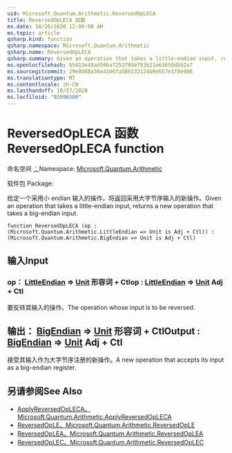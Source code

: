 ```yaml
---
uid: Microsoft.Quantum.Arithmetic.ReversedOpLECA
title: ReversedOpLECA 函数
ms.date: 10/26/2020 12:00:00 AM
ms.topic: article
qsharp.kind: function
qsharp.namespace: Microsoft.Quantum.Arithmetic
qsharp.name: ReversedOpLECA
qsharp.summary: Given an operation that takes a little-endian input, returns a new operation that takes a big-endian input.
ms.openlocfilehash: b5413e43ad50ba7252705ef53b21e63650dbb2a7
ms.sourcegitcommit: 29e0d88a30e4166fa580132124b0eb57e1f0e986
ms.translationtype: MT
ms.contentlocale: zh-CN
ms.lasthandoff: 10/27/2020
ms.locfileid: "92696580"
---
```

# <a name="reversedopleca-function"></a><span data-ttu-id="b7534-102">ReversedOpLECA 函数</span><span class="sxs-lookup"><span data-stu-id="b7534-102">ReversedOpLECA function</span></span>

<span data-ttu-id="b7534-103">命名空间 [：](xref:Microsoft.Quantum.Arithmetic)</span><span class="sxs-lookup"><span data-stu-id="b7534-103">Namespace: [Microsoft.Quantum.Arithmetic](xref:Microsoft.Quantum.Arithmetic)</span></span>

<span data-ttu-id="b7534-104">软件包 [](https://nuget.org/packages/)</span><span class="sxs-lookup"><span data-stu-id="b7534-104">Package: [](https://nuget.org/packages/)</span></span>


<span data-ttu-id="b7534-105">给定一个采用小 endian 输入的操作，将返回采用大字节序输入的新操作。</span><span class="sxs-lookup"><span data-stu-id="b7534-105">Given an operation that takes a little-endian input, returns a new operation that takes a big-endian input.</span></span>

```qsharp
function ReversedOpLECA (op : (Microsoft.Quantum.Arithmetic.LittleEndian => Unit is Adj + Ctl)) : (Microsoft.Quantum.Arithmetic.BigEndian => Unit is Adj + Ctl)
```


## <a name="input"></a><span data-ttu-id="b7534-106">输入</span><span class="sxs-lookup"><span data-stu-id="b7534-106">Input</span></span>

### <a name="op--littleendian--unit-adj--ctl"></a><span data-ttu-id="b7534-107">op： [LittleEndian](xref:Microsoft.Quantum.Arithmetic.LittleEndian) => [Unit](xref:microsoft.quantum.lang-ref.unit) 形容词 + Ctl</span><span class="sxs-lookup"><span data-stu-id="b7534-107">op : [LittleEndian](xref:Microsoft.Quantum.Arithmetic.LittleEndian) => [Unit](xref:microsoft.quantum.lang-ref.unit) Adj + Ctl</span></span>

<span data-ttu-id="b7534-108">要反转其输入的操作。</span><span class="sxs-lookup"><span data-stu-id="b7534-108">The operation whose input is to be reversed.</span></span>



## <a name="output--bigendian--unit-adj--ctl"></a><span data-ttu-id="b7534-109">输出： [BigEndian](xref:Microsoft.Quantum.Arithmetic.BigEndian) => [Unit](xref:microsoft.quantum.lang-ref.unit) 形容词 + Ctl</span><span class="sxs-lookup"><span data-stu-id="b7534-109">Output : [BigEndian](xref:Microsoft.Quantum.Arithmetic.BigEndian) => [Unit](xref:microsoft.quantum.lang-ref.unit) Adj + Ctl</span></span>

<span data-ttu-id="b7534-110">接受其输入作为大字节序注册的新操作。</span><span class="sxs-lookup"><span data-stu-id="b7534-110">A new operation that accepts its input as a big-endian register.</span></span>

## <a name="see-also"></a><span data-ttu-id="b7534-111">另请参阅</span><span class="sxs-lookup"><span data-stu-id="b7534-111">See Also</span></span>

- [<span data-ttu-id="b7534-112">ApplyReversedOpLECA。</span><span class="sxs-lookup"><span data-stu-id="b7534-112">Microsoft.Quantum.Arithmetic.ApplyReversedOpLECA</span></span>](xref:Microsoft.Quantum.Arithmetic.ApplyReversedOpLECA)
- [<span data-ttu-id="b7534-113">ReversedOpLE。</span><span class="sxs-lookup"><span data-stu-id="b7534-113">Microsoft.Quantum.Arithmetic.ReversedOpLE</span></span>](xref:Microsoft.Quantum.Arithmetic.ReversedOpLE)
- [<span data-ttu-id="b7534-114">ReversedOpLEA。</span><span class="sxs-lookup"><span data-stu-id="b7534-114">Microsoft.Quantum.Arithmetic.ReversedOpLEA</span></span>](xref:Microsoft.Quantum.Arithmetic.ReversedOpLEA)
- [<span data-ttu-id="b7534-115">ReversedOpLEC。</span><span class="sxs-lookup"><span data-stu-id="b7534-115">Microsoft.Quantum.Arithmetic.ReversedOpLEC</span></span>](xref:Microsoft.Quantum.Arithmetic.ReversedOpLEC)